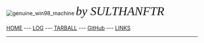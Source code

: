 ---
---
![genuine_win98_machine](https://res.cloudinary.com/dbev4mnac/image/upload/v1663861909/genuine_win98_machine.jpg)
<span style="font-style:italic; font-size:32px; font-family:TimesNewRoman;">by SULTHANFTR</span>
<br><br>
[HOME](https://sulthanftr.github.io/os222/) ---
[LOG](https://sulthanftr.github.io/os222/TXT/mylog.txt) ---
[TARBALL](https://os.vlsm.org/Log/sulthanftr.tar.bz2.txt) ---
[GitHub](https://github.com/sulthanftr/os222) ---
[LINKS](https://sulthanftr.github.io/os222/LINKS/)
<br>
<hr>
<br>
